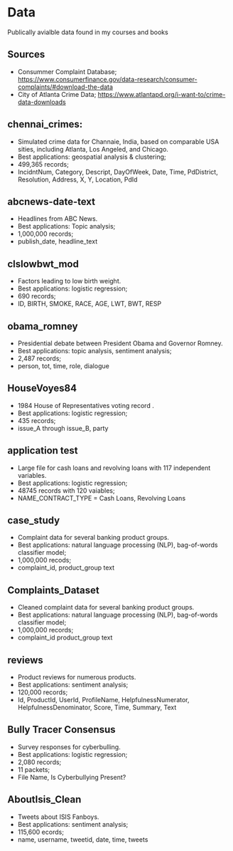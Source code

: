 # Data
Publically avialble data found in my courses and books

## Sources
* Consummer Complaint Database; https://www.consumerfinance.gov/data-research/consumer-complaints/#download-the-data 
* City of Atlanta Crime Data; https://www.atlantapd.org/i-want-to/crime-data-downloads 

## chennai_crimes:
* Simulated crime data for Channaie, India, based on comparable USA sities, including Atlanta, Los Angeled, and Chicago.
* Best applications: geospatial analysis & clustering;
* 499,365 records;
* IncidntNum, Category, Descript, DayOfWeek, Date, Time, PdDistrict, Resolution, Address, X, Y, Location, PdId

## abcnews-date-text
* Headlines from ABC News.
* Best applications: Topic analysis;
* 1,000,000 records;
* publish_date, headline_text

## clslowbwt_mod
* Factors leading to low birth weight.
* Best applications: logistic regression;
* 690 records;
* ID, BIRTH, SMOKE, RACE, AGE, LWT, BWT, RESP

## obama_romney
* Presidential debate between President Obama and Governor Romney.
* Best applications: topic analysis, sentiment analysis;
* 2,487 records;
* person, tot, time, role, dialogue

## HouseVoyes84
* 1984 House of Representatives voting record .
* Best applications: logistic regression;
* 435 records;
* issue_A through issue_B, party

## application test
* Large file for cash loans and revolving loans with 117 independent variables.
* Best applications: logistic regression;
* 48745 records with 120 vaiables;
* NAME_CONTRACT_TYPE = Cash Loans, Revolving Loans

## case_study
* Complaint data for several banking product groups.
* Best applications: natural language processing (NLP), bag-of-words classifier model;
* 1,000,000 recods;
* complaint_id, product_group	text

## Complaints_Dataset
* Cleaned complaint data for several banking product groups.
* Best applications: natural language processing (NLP), bag-of-words classifier model;
* 1,000,000 records;
* complaint_id	product_group	text

## reviews
* Product reviews for numerous products.
* Best applications: sentiment analysis;
* 120,000 records;
* Id, ProductId, UserId, ProfileName, HelpfulnessNumerator, HelpfulnessDenominator, Score, Time, Summary, Text

## Bully Tracer Consensus
* Survey responses for cyberbulling.
* Best applications: logistic regression;
* 2,080 records;
* 11 packets;
* File Name, Is Cyberbullying Present?

## AboutIsis_Clean
* Tweets about ISIS Fanboys.
* Best applications: sentiment analysis;
* 115,600 ecords;
* name, username, tweetid, date, time, tweets
